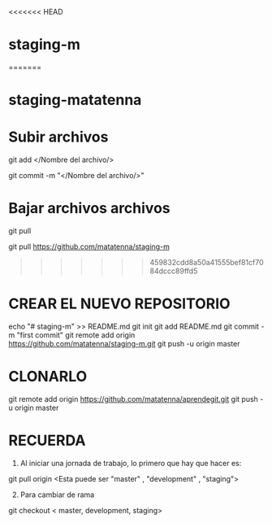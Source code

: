 <<<<<<< HEAD
# staging-m
=======
# staging-matatenna

# Subir archivos
git add </Nombre del archivo/>

git commit -m "</Nombre del archivo/>"

# Bajar archivos archivos

git pull 

git pull https://github.com/matatenna/staging-m
>>>>>>> 459832cdd8a50a41555bef81cf7084dccc89ffd5


CREAR EL NUEVO REPOSITORIO 
=======
echo "# staging-m" >> README.md
git init
git add README.md
git commit -m "first commit"
git remote add origin https://github.com/matatenna/staging-m.git
git push -u origin master

CLONARLO
=======
git remote add origin https://github.com/matatenna/aprendegit.git
git push -u origin master

RECUERDA
=======
1. Al iniciar una jornada de trabajo, lo primero que hay que hacer es:

git pull origin <rama>   <Esta puede ser "master" , "development" , "staging">

2. Para cambiar de rama 

git checkout <rama>  < master, development, staging>

